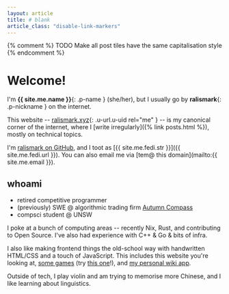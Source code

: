 ```yaml
---
layout: article
title: # blank
article_class: "disable-link-markers"
---
```


{% comment %}
TODO Make all post tiles have the same capitalisation style
{% endcomment %}

# Welcome!

<div class="h-card" markdown=1>

I'm **{{ site.me.name }}**{: .p-name } (she/her), but I usually go by **ralismark**{: .p-nickname } on the internet.

This website -- [ralismark.xyz](https://ralismark.xyz){: .u-url.u-uid rel="me" } -- is my canonical corner of the internet, where I [write irregularly]({% link posts.html %}), mostly on technical topics.

I'm [ralismark on GitHub](https://github.com/ralismark), and I toot as [{{ site.me.fedi.str }}]({{ site.me.fedi.url }}).
You can also email me via [tem@ this domain](mailto:{{ site.me.email }}).
<!--cloudflare email obfuscation means I can't u-email that last one-->

</div>

## whoami

- retired competitive programmer
- (previously) SWE @ algorithmic trading firm [Autumn Compass](https://autumncompass.com/)
- compsci student @ UNSW

I poke at a bunch of computing areas -- recently Nix, Rust, and contributing to Open Source.
I've also had experience with C++ & Go & bits of infra.

I also like making frontend things the old-school way with handwritten HTML/CSS and a touch of JavaScript.
This includes this website you're looking at, [some games] (try [this one]!), and [my personal wiki app].

[some games]: /webgames/
[this one]: /webgames/basalt-bashers/
[my personal wiki app]: /ibis-wiki/static/

Outside of tech, I play violin and am trying to memorise more Chinese, and I like learning about linguistics.
